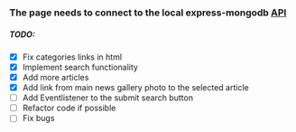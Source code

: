 
### The page needs to connect to the local express-mongodb [API](https://github.com/arionkosturi/api-v2)


##### TODO:
+ [x] Fix categories links in html
+ [x] Implement search functionality
+ [x] Add more articles
+ [x] Add link from main news gallery photo to the selected article
+ [ ] Add Eventlistener to the submit search button 
+ [ ] Refactor code if possible
+ [ ] Fix bugs
